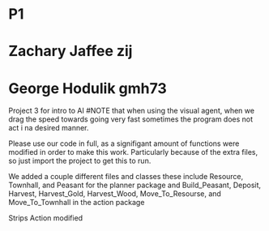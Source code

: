 # P1
# Zachary Jaffee zij
# George Hodulik gmh73
Project 3 for intro to AI
#NOTE that when using the visual agent, when we drag the speed towards going very fast sometimes the program does not act i na desired manner. 

Please use our code in full, as a signifigant amount of functions were modified in order to make this work. Particularly because of the extra files, so just import the project to get this to run.



We added a couple different files and classes
these include Resource, Townhall, and Peasant for the planner package
and Build_Peasant, Deposit, Harvest, Harvest_Gold, Harvest_Wood, Move_To_Resourse, and Move_To_Townhall in the action package



Strips Action modified
